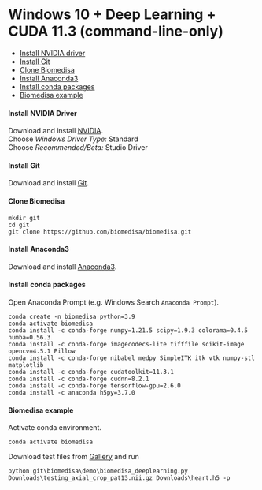 # Windows 10 + Deep Learning + CUDA 11.3 (command-line-only)

- [Install NVIDIA driver](#install-nvidia-driver)
- [Install Git](#install-git)
- [Clone Biomedisa](#clone-biomedisa)
- [Install Anaconda3](#install-anaconda3)
- [Install conda packages](#install-conda-packages)
- [Biomedisa example](#biomedisa-example)


#### Install NVIDIA Driver
Download and install [NVIDIA](https://www.nvidia.com/Download/Find.aspx?lang=en-us).  
Choose *Windows Driver Type:* Standard  
Choose *Recommended/Beta:* Studio Driver

#### Install Git
Download and install [Git](https://github.com/git-for-windows/git/releases/download/v2.28.0.windows.1/Git-2.28.0-64-bit.exe).

#### Clone Biomedisa
```
mkdir git
cd git
git clone https://github.com/biomedisa/biomedisa.git
```

#### Install Anaconda3
Download and install [Anaconda3](https://www.anaconda.com/products/individual#windows).

#### Install conda packages
Open Anaconda Prompt (e.g. Windows Search `Anaconda Prompt`).
```
conda create -n biomedisa python=3.9
conda activate biomedisa
conda install -c conda-forge numpy=1.21.5 scipy=1.9.3 colorama=0.4.5 numba=0.56.3
conda install -c conda-forge imagecodecs-lite tifffile scikit-image opencv=4.5.1 Pillow
conda install -c conda-forge nibabel medpy SimpleITK itk vtk numpy-stl matplotlib
conda install -c conda-forge cudatoolkit=11.3.1
conda install -c conda-forge cudnn=8.2.1
conda install -c conda-forge tensorflow-gpu=2.6.0
conda install -c anaconda h5py=3.7.0
```

#### Biomedisa example
Activate conda environment.
```
conda activate biomedisa
```
Download test files from [Gallery](https://biomedisa.de/gallery/) and run
```
python git\biomedisa\demo\biomedisa_deeplearning.py Downloads\testing_axial_crop_pat13.nii.gz Downloads\heart.h5 -p
```

